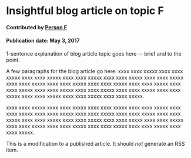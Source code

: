 # Insightful blog article on topic F

#### Contributed by [Person F](https://github.com/PersonF "Person F GitHub Profile")

#### Publication date: May 3, 2017

1-sentence explanation of blog article topic goes here -- brief and to the point.

A few paragraphs for the blog article go here.  xxxx xxxx xxxxx xxxx xxxx xxxxx xxxx xxxx xxxxx xxxx xxxx xxxxx xxxx xxxx xxxxx xxxx xxxx xxxxx xxxx xxxx xxxxx xxxx xxxx xxxxx xxxx xxxx xxxxx xxxx xxxx xxxxx xxxx xxxx xxxxx xxxx xxxx xxxxx xxxx xxxx xxxxx xxxx xxxx xxxxx xxxx xxxx xxxxx xxxx xxxx xxxxx xxxx xxxx xxxxx xxxx xxxx xxxxx.

xxxx xxxx xxxxx xxxx xxxx xxxxx xxxx xxxx xxxxx xxxx xxxx xxxxx xxxx xxxx xxxxx xxxx xxxx xxxxx xxxx xxxx xxxxx xxxx xxxx xxxxx xxxx xxxx xxxxx xxxx xxxx xxxxx xxxx xxxx xxxxx xxxx xxxx xxxxx xxxx xxxx xxxxx xxxx xxxx xxxxx xxxx xxxx xxxxx xxxx xxxx xxxxx xxxx xxxx xxxxx xxxx xxxx xxxxx.

This is a modification to a published article.  It should *not* generate an RSS item.

<!---
Publish: Yes
Categories: planning, performance
Topics: requirements, performance portability
Tags: bssw-blog-article
Level: 2
Prerequisites: default
Aggregate: none
--->
